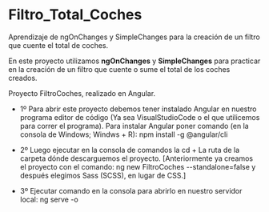 # Filtro_Total_Coches
 Aprendizaje de ngOnChanges y SimpleChanges para la creación de un filtro que cuente el total de coches.

En este proyecto utilizamos **ngOnChanges** y **SimpleChanges** para practicar en la creación de un filtro que cuente o sume el total de los coches creados.

Proyecto FiltroCoches, realizado en Angular.

- 1º Para abrir este proyecto debemos tener instalado Angular en nuestro programa editor de código (Ya sea VisualStudioCode o el que utilicemos para correr el programa).
Para instalar Angular poner comando (en la consola de Windows; Windws + R): npm install -g @angular/cli

- 2º Luego ejecutar en la consola de comandos la cd + La ruta de la carpeta dónde descarguemos el proyecto. [Anteriormente ya creamos el proyecto con el comando: ng new FiltroCoches --standalone=false y después elegimos Sass (SCSS), en lugar de CSS.]

- 3º Ejecutar comando en la consola para abrirlo en nuestro servidor local: ng serve -o